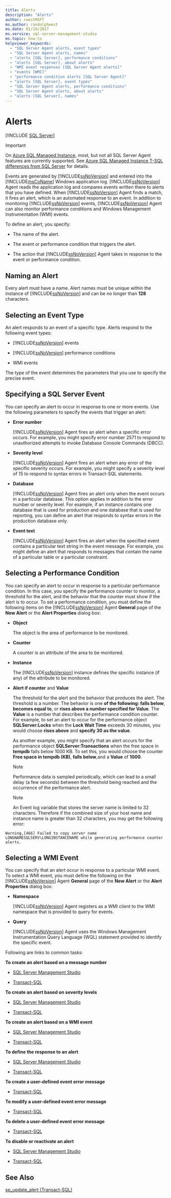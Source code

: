 ```yaml
---
title: Alerts
description: "Alerts"
author: rwestMSFT
ms.author: randolphwest
ms.date: 01/19/2017
ms.service: sql-server-management-studio
ms.topic: how-to
helpviewer_keywords:
  - "SQL Server Agent alerts, event types"
  - "SQL Server Agent alerts, names"
  - "alerts [SQL Server], performance conditions"
  - "alerts [SQL Server], about alerts"
  - "WMI event responses [SQL Server Agent alerts]"
  - "events [WMI]"
  - "performance condition alerts [SQL Server Agent]"
  - "alerts [SQL Server], event types"
  - "SQL Server Agent alerts, performance conditions"
  - "SQL Server Agent alerts, about alerts"
  - "alerts [SQL Server], names"
---
```


# Alerts

 [!INCLUDE [SQL Server](../includes/applies-to-version/sqlserver.md)]

> [!IMPORTANT]  
> On [Azure SQL Managed Instance](/azure/sql-database/sql-database-managed-instance), most, but not all SQL Server Agent features are currently supported. See [Azure SQL Managed Instance T-SQL differences from SQL Server](/azure/sql-database/sql-database-managed-instance-transact-sql-information#sql-server-agent) for details.

Events are generated by [!INCLUDE[ssNoVersion](../includes/ssnoversion-md.md)] and entered into the [!INCLUDE[msCoName](../includes/msconame-md.md)] Windows application log. [!INCLUDE[ssNoVersion](../includes/ssnoversion-md.md)] Agent reads the application log and compares events written there to alerts that you have defined. When [!INCLUDE[ssNoVersion](../includes/ssnoversion-md.md)] Agent finds a match, it fires an alert, which is an automated response to an event. In addition to monitoring [!INCLUDE[ssNoVersion](../includes/ssnoversion-md.md)] events, [!INCLUDE[ssNoVersion](../includes/ssnoversion-md.md)] Agent can also monitor performance conditions and Windows Management Instrumentation (WMI) events.  
  
To define an alert, you specify:  
  
-   The name of the alert.  
  
-   The event or performance condition that triggers the alert.  
  
-   The action that [!INCLUDE[ssNoVersion](../includes/ssnoversion-md.md)] Agent takes in response to the event or performance condition.  
  
## Naming an Alert  
Every alert must have a name. Alert names must be unique within the instance of [!INCLUDE[ssNoVersion](../includes/ssnoversion-md.md)] and can be no longer than **128** characters.  
  
## Selecting an Event Type  
An alert responds to an event of a specific type. Alerts respond to the following event types:  
  
-   [!INCLUDE[ssNoVersion](../includes/ssnoversion-md.md)] events  
  
-   [!INCLUDE[ssNoVersion](../includes/ssnoversion-md.md)] performance conditions  
  
-   WMI events  
  
The type of the event determines the parameters that you use to specify the precise event.  
  
## Specifying a SQL Server Event  
You can specify an alert to occur in response to one or more events. Use the following parameters to specify the events that trigger an alert:  
  
-   **Error number**  
  
    [!INCLUDE[ssNoVersion](../includes/ssnoversion-md.md)] Agent fires an alert when a specific error occurs. For example, you might specify error number 2571 to respond to unauthorized attempts to invoke Database Console Commands (DBCC).  
  
-   **Severity level**  
  
    [!INCLUDE[ssNoVersion](../includes/ssnoversion-md.md)] Agent fires an alert when any error of the specific severity occurs. For example, you might specify a severity level of 15 to respond to syntax errors in Transact-SQL statements.  
  
-   **Database**  
  
    [!INCLUDE[ssNoVersion](../includes/ssnoversion-md.md)] Agent fires an alert only when the event occurs in a particular database. This option applies in addition to the error number or severity level. For example, if an instance contains one database that is used for production and one database that is used for reporting, you can define an alert that responds to syntax errors in the production database only.  
  
-   **Event text**  
  
    [!INCLUDE[ssNoVersion](../includes/ssnoversion-md.md)] Agent fires an alert when the specified event contains a particular text string in the event message. For example, you might define an alert that responds to messages that contain the name of a particular table or a particular constraint.  
  
## Selecting a Performance Condition  
You can specify an alert to occur in response to a particular performance condition. In this case, you specify the performance counter to monitor, a threshold for the alert, and the behavior that the counter must show if the alert is to occur. To set a performance condition, you must define the following items on the [!INCLUDE[ssNoVersion](../includes/ssnoversion-md.md)] Agent **General** page of the **New Alert** or the **Alert Properties** dialog box:  
  
-   **Object**  
  
    The object is the area of performance to be monitored.  
  
-   **Counter**  
  
    A counter is an attribute of the area to be monitored.  
  
-   **Instance**  
  
    The [!INCLUDE[ssNoVersion](../includes/ssnoversion-md.md)] instance defines the specific instance (if any) of the attribute to be monitored.  
  
-   **Alert if counter** and **Value**  
  
    The threshold for the alert and the behavior that produces the alert. The threshold is a number. The behavior is one **of the following: falls below**, **becomes equal to**, or **rises above a number specified for Value**. The **Value** is a number that describes the performance condition counter. For example, to set an alert to occur for the performance object **SQLServer:Locks** when the **Lock Wait Time** exceeds 30 minutes, you would choose **rises above** and **specify 30 as the value**.  
  
    As another example, you might specify that an alert occurs for the performance object **SQLServer:Transactions** when the free space in **tempdb** falls below 1000 KB. To set this, you would choose the counter **Free space in tempdb (KB)**, **falls below**,and a **Value** of **1000**.  
  
    > [!NOTE]  
    > Performance data is sampled periodically, which can lead to a small delay (a few seconds) between the threshold being reached and the occurrence of the performance alert.  
  
    > [!NOTE]  
    > An Event log variable that stores the server name is limited to 32 characters. Therefore if the combined size of your host name and instance name is greater than 32 characters, you may get the following error:
    
   ``` 
   Warning,[466] Failed to copy server name LONGNAMESQLSERV\LONGINSTANCENAME while generating performance counter alerts.
   ```
  
  
## Selecting a WMI Event  
You can specify that an alert occur in response to a particular WMI event. To select a WMI event, you must define the following on the [!INCLUDE[ssNoVersion](../includes/ssnoversion-md.md)] Agent **General** page of the **New Alert** or the **Alert Properties** dialog box:  
  
-   **Namespace**  
  
    [!INCLUDE[ssNoVersion](../includes/ssnoversion-md.md)] Agent registers as a WMI client to the WMI namespace that is provided to query for events.  
  
-   **Query**  
  
    [!INCLUDE[ssNoVersion](../includes/ssnoversion-md.md)] Agent uses the Windows Management Instrumentation Query Language (WQL) statement provided to identify the specific event.  
  
Following are links to common tasks:  
  
**To create an alert based on a message number**  
  
-   [SQL Server Management Studio](create-an-alert-using-an-error-number.md)  
  
-   [Transact-SQL](/sql/relational-databases/system-stored-procedures/sp-add-alert-transact-sql)  
  
**To create an alert based on severity levels**  
  
-   [SQL Server Management Studio](create-an-alert-using-severity-level.md)  
  
-   [Transact-SQL](/sql/relational-databases/system-stored-procedures/sp-add-alert-transact-sql)  
  
**To create an alert based on a WMI event**  
  
-   [SQL Server Management Studio](create-a-wmi-event-alert.md)  
  
-   [Transact-SQL](/sql/relational-databases/system-stored-procedures/sp-add-alert-transact-sql)  
  
**To define the response to an alert**  
  
-   [SQL Server Management Studio](define-the-response-to-an-alert-sql-server-management-studio.md)  
  
-   [Transact-SQL](/sql/relational-databases/system-stored-procedures/sp-add-notification-transact-sql)  
  
**To create a user-defined event error message**  
  
-   [Transact-SQL](/sql/relational-databases/system-stored-procedures/sp-addmessage-transact-sql)  
  
**To modify a user-defined event error message**  
  
-   [Transact-SQL](/sql/relational-databases/system-stored-procedures/sp-altermessage-transact-sql)  
  
**To delete a user-defined event error message**  
  
-   [Transact-SQL](/sql/relational-databases/system-stored-procedures/sp-dropmessage-transact-sql)  
  
**To disable or reactivate an alert**  
  
-   [SQL Server Management Studio](disable-or-reactivate-an-alert.md)  
  
-   [Transact-SQL](/sql/relational-databases/system-stored-procedures/sp-update-alert-transact-sql)  
  
## See Also  
[sp_update_alert (Transact-SQL)](/sql/relational-databases/performance-monitor/use-sql-server-objects)  
